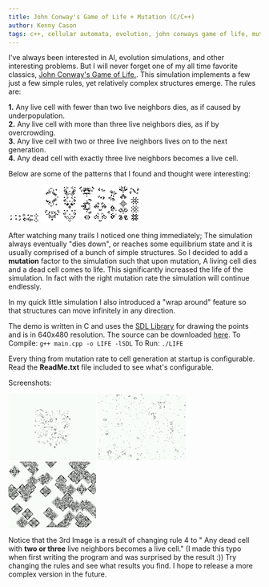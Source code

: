 ```yaml
---
title: John Conway's Game of Life + Mutation (C/C++)
author: Kenny Cason
tags: c++, cellular automata, evolution, john conways game of life, mutation, self-organization, simulation
---
```


I've always been interested in AI, evolution simulations, and other interesting problems. But I will never forget one of my all time favorite classics, <a href="http://en.wikipedia.org/wiki/Conway%27s_Game_of_Life" target="blank">John Conway's Game of Life.</a>.
This simulation implements a few just a few simple rules, yet relatively complex structures emerge.
The rules are:<br/>

<b>1.</b> Any live cell with fewer than two live neighbors dies, as if caused by underpopulation.<br/>
<b>2.</b> Any live cell with more than three live neighbors dies, as if by overcrowding.<br/>
<b>3.</b> Any live cell with two or three live neighbors lives on to the next generation.<br/>
<b>4.</b> Any dead cell with exactly three live neighbors becomes a live cell.<br/>

Below are some of the patterns that I found and thought were interesting:

<a href="/code/c/Life/Life-SimplePatterns.png" target="blank"><img src="/code/c/Life/Life-SimplePatterns.png" alt="Game of Life Simple Patterns"/></a>
<a href="/code/c/Life/Life-ComplexPatterns.png" target="blank"><img src="/code/c/Life/Life-ComplexPatterns.png" alt="Game of Life Complex Patterns"/></a>

After watching many trails I noticed one thing immediately; The simulation always eventually "dies down", or reaches some equilibrium state and it is usually comprised of a bunch of simple structures. So I decided to add a <b>mutation</b> factor to the simulation such that upon mutation, A living cell dies and a dead cell comes to life. This significantly increased the life of the simulation. In fact with the right mutation rate the simulation will continue endlessly.

In my quick little simulation I also introduced a "wrap around" feature so that structures can move infinitely in any direction.

The demo is written in C and uses the <a href="http://www.libsdl.org" target="blank">SDL Library</a> for drawing the points and is in 640x480 resolution. The source can be downloaded <a href="/code/c/Life/Life.zip">here</a>.
To Compile:
<code>g++ main.cpp -o LIFE -lSDL</code>
To Run:
<code>./LIFE</code>

Every thing from mutation rate to cell generation at startup is configurable. Read the <b>ReadMe.txt</b> file included to see what's configurable.

Screenshots:

<a href="/code/c/Life/Life-1.png" target="blank"><img src="/code/c/Life/Life-1.png" alt="Life Screenshot" width="175"/></a>
<a href="/code/c/Life/Life-2.png" target="blank"><img src="/code/c/Life/Life-2.png" alt="Life Screenshot" width="175" /></a>
<a href="/code/c/Life/Life-ChangedRules.png" target="blank"><img src="/code/c/Life/Life-ChangedRules.png" alt="Life Screenshot Changed Rule" width="175"/></a>

Notice that the 3rd Image is a result of changing rule 4 to " Any dead cell with <b>two or three</b> live neighbors becomes a live cell." (I made this typo when first writing the program and was surprised by the result :)) Try changing the rules and see what results you find.
I hope to release a more complex version in the future.

